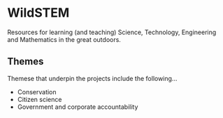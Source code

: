 # WildSTEM

Resources for learning (and teaching) Science, Technology, Engineering and Mathematics in the great outdoors.

## Themes

Themese that underpin the projects include the following...

- Conservation
- Citizen science
- Government and corporate accountability
